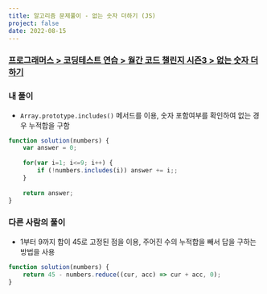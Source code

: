 ```yaml
---
title: 알고리즘 문제풀이 - 없는 숫자 더하기 (JS)
project: false
date: 2022-08-15
---
```


### [프로그래머스 > 코딩테스트 연습 > 월간 코드 챌린지 시즌3 > 없는 숫자 더하기](https://school.programmers.co.kr/learn/courses/30/lessons/86051)

### 내 풀이

* `Array.prototype.includes()` 메서드를 이용, 숫자 포함여부를 확인하여 없는 경우 누적합을 구함

```js
function solution(numbers) {
    var answer = 0;
    
    for(var i=1; i<=9; i++) {
        if (!numbers.includes(i)) answer += i;;
    }
    
    return answer;
}
```

### 다른 사람의 풀이

- 1부터 9까지 합이 45로 고정된 점을 이용, 주어진 수의 누적합을 빼서 답을 구하는 방법을 사용

```js
function solution(numbers) {
    return 45 - numbers.reduce((cur, acc) => cur + acc, 0);
}
```
